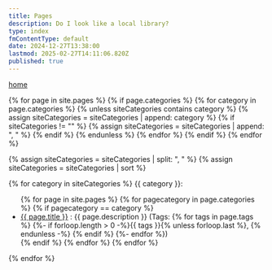 ```yaml
---
title: Pages
description: Do I look like a local library?
type: index
fmContentType: default
date: 2024-12-27T13:38:00
lastmod: 2025-02-27T14:11:06.820Z
published: true
---
```


[home](/)

<!--- cSpell:disable --->
<!-- markdownlint-disable MD033 --->
{% for page in site.pages %}
  {% if page.categories %}
    {% for category in page.categories %}
      {% unless siteCategories contains category %}
        {% assign siteCategories = siteCategories | append: category %}
        {% if siteCategories != "" %}
          {% assign siteCategories = siteCategories | append: ", " %}
        {% endif %}
      {% endunless %}
    {% endfor %}
  {% endif %}
{% endfor %}

{% assign siteCategories = siteCategories | split: ", " %}
{% assign siteCategories = siteCategories | sort %}

{% for category in siteCategories %}
{{ category }}:<br>
<ul>
  {% for page in site.pages %}
    {% for pagecategory in page.categories %}
      {% if pagecategory == category %}
        <li><a href="{{ page.url }}">{{ page.title }}</a> : {{ page.description }}
          (Tags: {% for tags in page.tags %}
            {%- if forloop.length > 0 -%}{{ tags }}{% unless forloop.last %}, {% endunless -%} {% endif %}
          {%- endfor %})
        </li>
      {% endif %}
    {% endfor %}
  {% endfor %}
</ul>
{% endfor %}

<!-- markdownlint-enable MD033 --->
<!--- cSpell:disable --->

<!--
For some reason this page renders incorrectly when markdown processor is set to GFM. This needs to be retested after 28/02/25.
-->